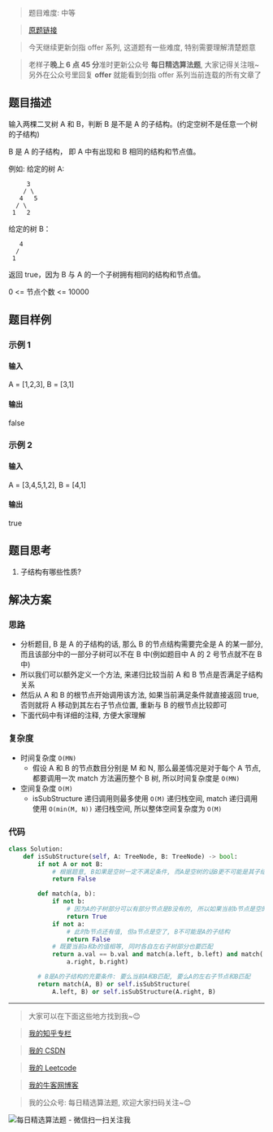> 题目难度: 中等

> [原题链接](https://leetcode-cn.com/problems/shu-de-zi-jie-gou-lcof/)

> 今天继续更新剑指 offer 系列, 这道题有一些难度, 特别需要理解清楚题意

> 老样子**晚上 6 点 45 分**准时更新公众号 **每日精选算法题**, 大家记得关注哦~ 另外在公众号里回复 **offer** 就能看到剑指 offer 系列当前连载的所有文章了

## 题目描述

输入两棵二叉树 A 和 B，判断 B 是不是 A 的子结构。(约定空树不是任意一个树的子结构)

B 是 A 的子结构， 即 A 中有出现和 B 相同的结构和节点值。

例如:
给定的树 A:

```
     3
    / \
   4   5
  / \
 1   2
```

给定的树 B：

```
   4 
  /
 1
```

返回 true，因为 B 与 A 的一个子树拥有相同的结构和节点值。

0 <= 节点个数 <= 10000

## 题目样例

### 示例 1

#### 输入

A = [1,2,3], B = [3,1]

#### 输出

false

### 示例 2

#### 输入

A = [3,4,5,1,2], B = [4,1]

#### 输出

true

## 题目思考

1. 子结构有哪些性质?

## 解决方案

### 思路

- 分析题目, B 是 A 的子结构的话, 那么 B 的节点结构需要完全是 A 的某一部分, 而且该部分中的一部分子树可以不在 B 中(例如题目中 A 的 2 号节点就不在 B 中)
- 所以我们可以额外定义一个方法, 来递归比较当前 A 和 B 节点是否满足子结构关系
- 然后从 A 和 B 的根节点开始调用该方法, 如果当前满足条件就直接返回 true, 否则就将 A 移动到其左右子节点位置, 重新与 B 的根节点比较即可
- 下面代码中有详细的注释, 方便大家理解

### 复杂度

- 时间复杂度 `O(MN)`
  - 假设 A 和 B 的节点数目分别是 M 和 N, 那么最差情况是对于每个 A 节点, 都要调用一次 match 方法遍历整个 B 树, 所以时间复杂度是 `O(MN)`
- 空间复杂度 `O(M)`
  - isSubStructure 递归调用则最多使用 `O(M)` 递归栈空间, match 递归调用使用 `O(min(M, N))` 递归栈空间, 所以整体空间复杂度为 `O(M)`

### 代码

```python
class Solution:
    def isSubStructure(self, A: TreeNode, B: TreeNode) -> bool:
        if not A or not B:
            # 根据题意, B如果是空树一定不满足条件, 而A是空树的话B更不可能是其子结构了
            return False

        def match(a, b):
            if not b:
                # 因为A的子树部分可以有部分节点是B没有的, 所以如果当前b节点是空的话是满足条件的情况, 直接返回true
                return True
            if not a:
                # 此时b节点还有值, 但a节点是空了, B不可能是A的子结构
                return False
            # 既要当前a和b的值相等, 同时各自左右子树部分也要匹配
            return a.val == b.val and match(a.left, b.left) and match(
                a.right, b.right)

        # B是A的子结构的充要条件: 要么当前A和B匹配, 要么A的左右子节点和B匹配
        return match(A, B) or self.isSubStructure(
            A.left, B) or self.isSubStructure(A.right, B)
```

---

> 大家可以在下面这些地方找到我~😊

> [我的知乎专栏](https://zhuanlan.zhihu.com/c_1242508721932464128)

> [我的 CSDN](https://me.csdn.net/zjulyx1993)

> [我的 Leetcode](https://leetcode-cn.com/u/suibianfahui/)

> [我的牛客网博客](https://blog.nowcoder.net/zjulyx)

> 我的公众号: 每日精选算法题, 欢迎大家扫码关注~😊

![每日精选算法题 - 微信扫一扫关注我](https://mmbiz.qpic.cn/mmbiz_jpg/1KjZicMlYPMgZWmoL4eYcs6UcfmvsetDWME2YJyaCp9oT9z3U573FWENBNhyOByxYI0epew6O37hiaOhdh90QeJg/640?wx_fmt=jpeg&tp=webp&wxfrom=5&wx_lazy=1&wx_co=1)

